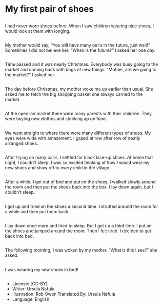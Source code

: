 # My first pair of shoes

##
I had never worn shoes before.
When I saw children wearing
nice shoes, I would look at them
with longing.

##
My mother would say, “You will
have many pairs in the future,
just wait!”
Sometimes I did not believe her.
“When is the future?” I asked
her one day.

##
Time passed and it was nearly
Christmas.
Everybody was busy going to
the market and coming back
with bags of new things.
“Mother, are we going to the
market?” I asked her.

##
The day before Christmas, my
mother woke me up earlier than
usual.
She asked me to fetch
the big shopping basket she
always carried to the market.

##
At the open-air market there
were many parents with their
children.
They were buying new clothes
and stocking up on food.

##
We went straight to where there
were many different types of
shoes.
My eyes were wide with
amazement. I gaped at row
after row of neatly arranged
shoes.

##
After trying on many pairs, I
settled for black lace-up shoes.
At home that night, I couldn't
sleep.
I was so excited thinking of how
I would wear my new shoes and
show off to every child in the
village.

##
After a while, I got out of bed
and put on the shoes.
I walked slowly around the room
and then put the shoes back
into
the box.
I lay down again, but I couldn't
sleep.

##
I got up and tried on the shoes
a second time.
I strutted around the room for a
while and then put them back.

##
I lay down once more and tried
to sleep. But I got up a third
time.
I put on the shoes and jumped
around the room. Then I felt
tired.
I decided to get back into bed.

##
The following morning, I was
woken by my mother. “What is
this I see?” she asked.

##
I was wearing my new shoes in
bed!

##
* License: [CC-BY]
* Writer: Ursula Nafula
* Illustration: Rob Owen
Translated By: Ursula Nafula
* Language: English
